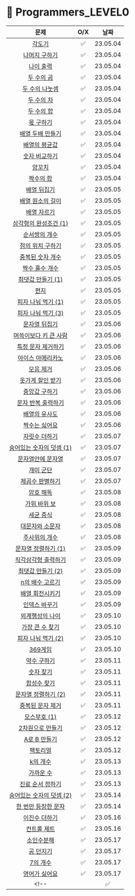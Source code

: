 # 📖 Programmers_LEVEL0
| 문제 | O/X | 날짜 |
|:----------:|:----------:|:----------:|
| [각도기](https://school.programmers.co.kr/learn/courses/30/lessons/120829) | ✅ | 23.05.04 |
| [나머지 구하기](https://school.programmers.co.kr/learn/courses/30/lessons/120810) | ✅ | 23.05.04 |
| [나이 출력](https://school.programmers.co.kr/learn/courses/30/lessons/120820) | ✅ | 23.05.04 |
| [두 수의 곱](https://school.programmers.co.kr/learn/courses/30/lessons/120804) | ✅ | 23.05.04 |
| [두 수의 나눗셈](https://school.programmers.co.kr/learn/courses/30/lessons/120806) | ✅ | 23.05.04 |
| [두 수의 차](https://school.programmers.co.kr/learn/courses/30/lessons/120803) | ✅ | 23.05.04 |
| [두 수의 합](https://school.programmers.co.kr/learn/courses/30/lessons/120802) | ✅ | 23.05.04 |
| [몫 구하기](https://school.programmers.co.kr/learn/courses/30/lessons/120805) | ✅ | 23.05.04 |
| [배열 두배 만들기](https://school.programmers.co.kr/learn/courses/30/lessons/120809) | ✅ | 23.05.04 |
| [배열의 평균값](https://school.programmers.co.kr/learn/courses/30/lessons/120817) | ✅ | 23.05.04 |
| [숫자 비교하기](https://school.programmers.co.kr/learn/courses/30/lessons/120807) | ✅ | 23.05.04 |
| [양꼬치](https://school.programmers.co.kr/learn/courses/30/lessons/120830) | ✅ | 23.05.04 |
| [짝수의 합](https://school.programmers.co.kr/learn/courses/30/lessons/120831) | ✅ | 23.05.04 |
| [배열 뒤집기](https://school.programmers.co.kr/learn/courses/30/lessons/120821) | ✅ | 23.05.05 |
| [배열 원소의 길이](https://school.programmers.co.kr/learn/courses/30/lessons/120854) | ✅ | 23.05.05 |
| [배열 자르기](https://school.programmers.co.kr/learn/courses/30/lessons/120833) | ✅ | 23.05.05 |
| [삼각형의 완성조건 (1)](https://school.programmers.co.kr/learn/courses/30/lessons/120889) | ✅ | 23.05.05 |
| [순서쌍의 개수](https://school.programmers.co.kr/learn/courses/30/lessons/120836) | ✅ | 23.05.05 |
| [점의 위치 구하기](https://school.programmers.co.kr/learn/courses/30/lessons/120841) | ✅ | 23.05.05 |
| [중복된 숫자 개수](https://school.programmers.co.kr/learn/courses/30/lessons/120583) | ✅ | 23.05.05 |
| [짝수 홀수 개수](https://school.programmers.co.kr/learn/courses/30/lessons/120824) | ✅ | 23.05.05 |
| [최댓값 만들기 (1)](https://school.programmers.co.kr/learn/courses/30/lessons/120847) | ✅ | 23.05.05 |
| [편지](https://school.programmers.co.kr/learn/courses/30/lessons/120898) | ✅ | 23.05.05 |
| [피자 나눠 먹기 (1)](https://school.programmers.co.kr/learn/courses/30/lessons/120814) | ✅ | 23.05.05 |
| [피자 나눠 먹기 (3)](https://school.programmers.co.kr/learn/courses/30/lessons/120816) | ✅ | 23.05.05 |
| [문자열 뒤집기](https://school.programmers.co.kr/learn/courses/30/lessons/120822) | ✅ | 23.05.06 |
| [머쓱이보다 키 큰 사람](https://school.programmers.co.kr/learn/courses/30/lessons/120585) | ✅ | 23.05.06 |
| [특정 문자 제거하기](https://school.programmers.co.kr/learn/courses/30/lessons/120826) | ✅ | 23.05.06 |
| [아이스 아메리카노](https://school.programmers.co.kr/learn/courses/30/lessons/120819) | ✅ | 23.05.06 |
| [모음 제거](https://school.programmers.co.kr/learn/courses/30/lessons/120849) | ✅ | 23.05.06 |
| [옷가게 할인 받기](https://school.programmers.co.kr/learn/courses/30/lessons/120818) | ✅ | 23.05.06 |
| [중앙값 구하기](https://school.programmers.co.kr/learn/courses/30/lessons/120811) | ✅ | 23.05.06 |
| [문자 반복 출력하기](https://school.programmers.co.kr/learn/courses/30/lessons/120825) | ✅ | 23.05.06 |
| [배열의 유사도](https://school.programmers.co.kr/learn/courses/30/lessons/120903) | ✅ | 23.05.06 |
| [짝수는 싫어요](https://school.programmers.co.kr/learn/courses/30/lessons/120813) | ✅ | 23.05.06 |
| [자릿수 더하기](https://school.programmers.co.kr/learn/courses/30/lessons/120906) | ✅ | 23.05.07 |
| [숨어있는 숫자의 덧셈 (1)](https://school.programmers.co.kr/learn/courses/30/lessons/120851) | ✅ | 23.05.07 |
| [문자열안에 문자열](https://school.programmers.co.kr/learn/courses/30/lessons/120908) | ✅ | 23.05.07 |
| [개미 군단](https://school.programmers.co.kr/learn/courses/30/lessons/120837) | ✅ | 23.05.07 |
| [제곱수 판별하기](https://school.programmers.co.kr/learn/courses/30/lessons/120909) | ✅ | 23.05.07 |
| [암호 해독](https://school.programmers.co.kr/learn/courses/30/lessons/120892) | ✅ | 23.05.08 |
| [가위 바위 보](https://school.programmers.co.kr/learn/courses/30/lessons/120839) | ✅ | 23.05.08 |
| [세균 증식](https://school.programmers.co.kr/learn/courses/30/lessons/120910) | ✅ | 23.05.08 |
| [대문자와 소문자](https://school.programmers.co.kr/learn/courses/30/lessons/120893) | ✅ | 23.05.08 |
| [주사위의 개수](https://school.programmers.co.kr/learn/courses/30/lessons/120845) | ✅ | 23.05.08 |
| [문자열 정렬하기 (1)](https://school.programmers.co.kr/learn/courses/30/lessons/120850) | ✅ | 23.05.09 |
| [직각삼각형 출력하기](https://school.programmers.co.kr/learn/courses/30/lessons/120823) | ✅ | 23.05.09 |
| [최댓값 만들기 (2)](https://school.programmers.co.kr/learn/courses/30/lessons/120862) | ✅ | 23.05.09 |
| [n의 배수 고르기](https://school.programmers.co.kr/learn/courses/30/lessons/120905) | ✅ | 23.05.09 |
| [배열 회전시키기](https://school.programmers.co.kr/learn/courses/30/lessons/120844) | ✅ | 23.05.09 |
| [인덱스 바꾸기](https://school.programmers.co.kr/learn/courses/30/lessons/120895) | ✅ | 23.05.09 |
| [외계행성의 나이](https://school.programmers.co.kr/learn/courses/30/lessons/120834) | ✅ | 23.05.10 |
| [가장 큰 수 찾기](https://school.programmers.co.kr/learn/courses/30/lessons/120899) | ✅ | 23.05.10 |
| [피자 나눠 먹기 (2)](https://school.programmers.co.kr/learn/courses/30/lessons/120815) | ✅ | 23.05.10 |
| [369게임](https://school.programmers.co.kr/learn/courses/30/lessons/120891) | ✅ | 23.05.10 |
| [약수 구하기](https://school.programmers.co.kr/learn/courses/30/lessons/120897) | ✅ | 23.05.11 |
| [숫자 찾기](https://school.programmers.co.kr/learn/courses/30/lessons/120904) | ✅ | 23.05.11 |
| [합성수 찾기](https://school.programmers.co.kr/learn/courses/30/lessons/120846) | ✅ | 23.05.11 |
| [문자열 정렬하기 (2)](https://school.programmers.co.kr/learn/courses/30/lessons/120911) | ✅ | 23.05.11 |
| [중복된 문자 제거](https://school.programmers.co.kr/learn/courses/30/lessons/120888) | ✅ | 23.05.11 |
| [모스부호 (1)](https://school.programmers.co.kr/learn/courses/30/lessons/120838) | ✅ | 23.05.12 |
| [2차원으로 만들기](https://school.programmers.co.kr/learn/courses/30/lessons/120842) | ✅ | 23.05.12 |
| [A로 B 만들기](https://school.programmers.co.kr/learn/courses/30/lessons/120886) | ✅ | 23.05.12 |
| [팩토리얼](https://school.programmers.co.kr/learn/courses/30/lessons/120848) | ✅ | 23.05.12 |
| [k의 개수](https://school.programmers.co.kr/learn/courses/30/lessons/120887) | ✅ | 23.05.13 |
| [가까운 수](https://school.programmers.co.kr/learn/courses/30/lessons/120890) | ✅ | 23.05.13 |
| [진료 순서 정하기](https://school.programmers.co.kr/learn/courses/30/lessons/120835) | ✅ | 23.05.13 |
| [숨어있는 숫자의 덧셈 (2)](https://school.programmers.co.kr/learn/courses/30/lessons/120864) | ✅ | 23.05.14 |
| [한 번만 등장한 문자](https://school.programmers.co.kr/learn/courses/30/lessons/120896) | ✅ | 23.05.14 |
| [이진수 더하기](https://school.programmers.co.kr/learn/courses/30/lessons/120885) | ✅ | 23.05.16 |
| [컨트롤 제트](https://school.programmers.co.kr/learn/courses/30/lessons/120853) | ✅ | 23.05.16 |
| [소인수분해](https://school.programmers.co.kr/learn/courses/30/lessons/120852) | ✅ | 23.05.17 |
| [공 던지기](https://school.programmers.co.kr/learn/courses/30/lessons/120843) | ✅ | 23.05.17 |
| [7의 개수](https://school.programmers.co.kr/learn/courses/30/lessons/120912) | ✅ | 23.05.17 |
| [영어가 싫어요](https://school.programmers.co.kr/learn/courses/30/lessons/120894) | ✅ | 23.05.17 |
<!-- | []() | ✅ | 23.05.17 | -->